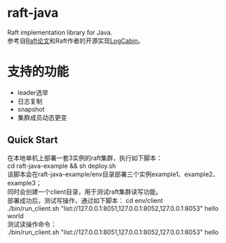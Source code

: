 # raft-java
Raft implementation library for Java.<br>
参考自[Raft论文](https://github.com/maemual/raft-zh_cn)和Raft作者的开源实现[LogCabin](https://github.com/logcabin/logcabin)。

# 支持的功能
* leader选举
* 日志复制
* snapshot
* 集群成员动态更变

## Quick Start
在本地单机上部署一套3实例的raft集群，执行如下脚本：<br>
cd raft-java-example && sh deploy.sh <br>
该脚本会在raft-java-example/env目录部署三个实例example1、example2、example3；<br>
同时会创建一个client目录，用于测试raft集群读写功能。<br>
部署成功后，测试写操作，通过如下脚本：
cd env/client <br>
./bin/run_client.sh "list://127.0.0.1:8051,127.0.0.1:8052,127.0.0.1:8053" hello world <br>
测试读操作命令：<br>
./bin/run_client.sh "list://127.0.0.1:8051,127.0.0.1:8052,127.0.0.1:8053" hello


